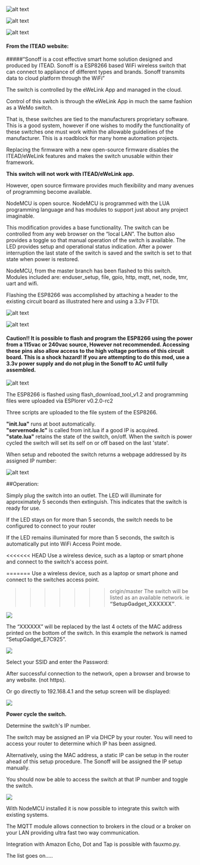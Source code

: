 ![alt text](https://github.com/breagan/sonoff-nodemcu/raw/master/pics/sonoff2.png )
         
![alt text](https://github.com/breagan/sonoff-nodemcu/raw/master/pics/plus-sign-simple.png )

![alt text](https://github.com/breagan/sonoff-nodemcu/raw/master/pics/nodemcu2.png )

#### From the ITEAD website:

#####“Sonoff is a cost effective smart home solution designed and produced by ITEAD. Sonoff is a ESP8266 based WiFi wireless switch that can connect to appliance of different types and brands. Sonoff transmits data to cloud platform through the WiFi”

The switch is controlled by the eWeLink App and managed in the cloud.

Control of this switch is through the eWeLink App in much the same fashion as a WeMo switch. 

That is, these switches are tied to the manufacturers proprietary software. This is a good system, however if one wishes to modify the functionality of these switches one must work within the allowable guidelines of the manufacturer. This is a roadblock for many home automation projects.

Replacing the firmware with a new open-source firmware disables the ITEAD/eWeLink features and makes the switch unusable within their framework.

__This switch will not work with ITEAD/eWeLink app.__

However, open source firmware provides much flexibility and many avenues of programming become available. 

NodeMCU is open source. NodeMCU is programmed with the LUA programming language and has modules to support just about any project imaginable. 

This modification provides a base functionality.  The switch can be controlled from any web browser on the “local LAN”.  The button also provides a toggle so that manual operation of the switch is available.  The LED provides setup and operational status indication.  After a power interruption the last state of the switch is saved and the switch is set to that state when power is restored.

NodeMCU, from the master branch has been flashed to this switch. 
Modules included are:
enduser_setup, file, gpio, http, mqtt, net, node, tmr, uart and wifi.

Flashing the ESP8266 was accomplished by attaching a header to the existing circuit board as illustrated here and using a 3.3v FTDI.

![alt text](https://github.com/breagan/sonoff-nodemcu/raw/master/pics/pinout.png )

![alt text](https://github.com/breagan/sonoff-nodemcu/raw/master/pics/caution.png )

#### Caution!!  It is possible to flash and program the ESP8266 using the power from a 115vac or 240vac source, However not recommended.  Accessing these pins also allow access to the high voltage portions of this circuit board.  This is a shock hazard! If you are attempting to do this mod, use a 3.3v power supply and do not plug in the Sonoff to AC until fully assembled.
![alt text](https://github.com/breagan/sonoff-nodemcu/raw/master/pics/caution.png )

The ESP8266 is flashed using flash_download_tool_v1.2 and programming files were uploaded via ESPlorer v0.2.0-rc2 

Three scripts are uploaded to the file system of the ESP8266.

__"init.lua"__ runs at boot automatically.  
**"servernode.lc"** is called from init.lua if a good IP is acquired.  
**"state.lua"** retains the state of the switch, on/off.  When the switch is power cycled the switch will set its self on or off based on the last 'state'.

When setup and rebooted the switch returns a webpage addressed by its assigned IP number:

![alt text](https://github.com/breagan/sonoff-nodemcu/raw/master/pics/webpage1.png )

##Operation:

Simply plug the switch into an outlet. The LED will illuminate for approximately 5 seconds then extinguish.  This indicates that the switch is ready for use.

If the LED stays on for more than 5 seconds, the switch needs to be configured to connect to your router

If the LED remains illuminated for more than 5 seconds, the switch is automatically put into WiFi Access Point mode.

<<<<<<< HEAD
Use a wireless device, such as a laptop or smart phone and connect to the switch's access point. 

=======
Use a wireless device, such as a laptop or smart phone and connect to the switches access point. 
>>>>>>> origin/master
The switch will be listed as an available network. ie __“SetupGadget_XXXXXX”__. 

![](https://github.com/breagan/sonoff-nodemcu/raw/master/pics/setup00.png )

The “XXXXXX” will be replaced by the last 4 octets of the MAC address printed on the bottom of the switch. In this example the network is named “SetupGadget_E7C925”.

![](https://github.com/breagan/sonoff-nodemcu/raw/master/pics/setup02.png )

Select your SSID and enter the Password:

After successful connection to the network, open a browser and browse to any website. (not https).

Or go directly to 192.168.4.1 and the setup screen will be displayed:

![](https://github.com/breagan/sonoff-nodemcu/raw/master/pics/setup04.png )

__Power cycle the switch.__

Determine the switch's IP number.

The switch may be assigned an IP via DHCP by your router. You will need to access your router to determine which IP has been assigned.

Alternatively, using the MAC address, a static IP can be setup in the router ahead of this setup procedure. The Sonoff will be assigned the IP setup manually.

You should now be able to access the switch at that IP number and toggle the switch.

![](https://github.com/breagan/sonoff-nodemcu/raw/master/pics/webpage1.png )





With NodeMCU installed it is now possible to integrate this switch with existing systems.

The MQTT module allows connection to brokers in the cloud or a broker on your LAN providing ultra fast two way communication.

Integration with Amazon Echo, Dot and Tap is possible with fauxmo.py.

The list goes on.....
